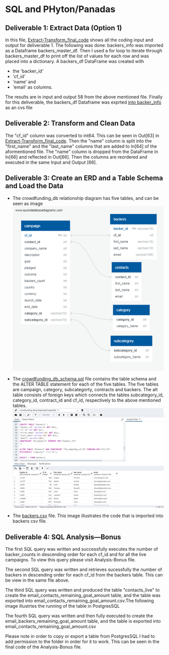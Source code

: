 # SQL and PHyton/Panadas
## Deliverable 1: Extract Data (Option 1)
In this file, [Extract-Transform_final_code](https://github.com/Judyhm2/SQL/blob/main/Crowdfunding-ETL/Extract-Transform_final_code.ipynb) shows all the coding input and output for deliverable 1. The following was done: backers_info was imported as a Dataframe backers_master_df. Then I used a for loop to iterate through backers_master_df to print off the list of values for each row and was placed into a dictionary. A backers_df DataFrame was created with

- the 'backer_id'
- 'cf_id'
- 'name' and
- 'email' as columns.

The results are in input and output 58 from the above mentioned file. Finally for this deliverable, the backers_df Dataframe was exprted [into backer_info](https://github.com/Judyhm2/SQL/blob/main/Crowdfunding-ETL/backer_info.csv) as an cvs file

## Deliverable 2: Transform and Clean Data
The "cf_id" column was converted to int64. This can be seen in Out[63] in [Extract-Transform_final_code](https://github.com/Judyhm2/SQL/blob/main/Crowdfunding-ETL/Extract-Transform_final_code.ipynb).
Then the "name" column is split into the "first_name" and the "last_name" columns that are added to In[64] of the aformentioned file.
The "name" column is dropped from the DataFrame in In[66] and reflected in Out[66]. Then the columns are reordered and executed in the same Input and Output [66].

## Deliverable 3: Create an ERD and a Table Schema and Load the Data
- The crowdfunding_db relationship diagram has five tables, and can be seen as image
![](https://github.com/Judyhm2/SQL/blob/main/Crowdfunding-ETL/crowdfunding_db_relationships.png)

- The [crowdfunding_db_schema.sql](#) file contains the table schema and the ALTER TABLE statement for each of the five tables. The five tables are campaign, category, subcategorty, contracts and backers. The alt table consists of foreign keys which connects the tables subcategory_id, category_id, contract_id and cf_id, respectively to the above mentioned tables.
![](https://github.com/Judyhm2/SQL/blob/main/Crowdfunding-ETL/Deliverable%203a.png)
- The [backers.csv](#) file. This image illustrates the code that is imported into backers csv file. 

## Deliverable 4: SQL Analysis—Bonus
The first SQL query was written and successfully executes the number of backer_counts in descending order for each cf_id and for all the live campaigns. To view this query please visit Analysis-Bonus file.

The second SQL query was written and retrieves sucessfully the number of backers in descending order for each cf_id from the backers table. This can be view in the same file above.

The third SQL query was written and produced the table "contacts_live" to create the email_contacts_remaining_goal_amount table, and the table was exported into email_contacts_remaining_goal_amount.csv.The following image illustrtes the running of the table in PostgresSQL 

The fourth SQL query was written and then fully executed to create the email_backers_remaining_goal_amount table, and the table is exported into email_contacts_remaining_goal_amount.csv 

Please note in order to copy or export a table from PostgresSQL I had to add permission to the folder in order for it to work. This can be seen in the final code of the Analysis-Bonus file.
